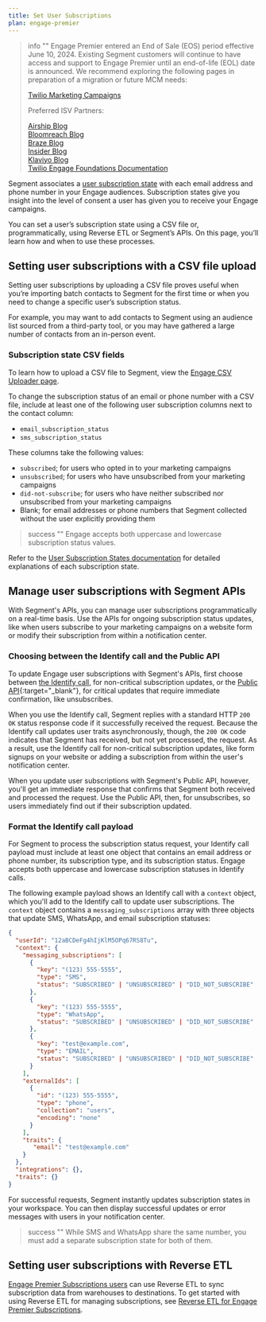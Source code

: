```yaml
---
title: Set User Subscriptions
plan: engage-premier
---
```

> info ""
> Engage Premier entered an End of Sale (EOS) period effective  June 10, 2024. Existing Segment customers will continue to have access and support to Engage Premier until an end-of-life (EOL) date is announced. We recommend exploring the following pages in preparation of a migration or future MCM needs:
> 
>[Twilio Marketing Campaigns](https://www.twilio.com/en-us/sendgrid/marketing-campaigns)
>
>Preferred ISV Partners:
>
>[Airship Blog](https://www.twilio.com/en-us/blog/airship-integrated-customer-experience) <br>
>[Bloomreach Blog](https://www.twilio.com/en-us/blog/bloomreach-ecommerce-personalization) <br>
>[Braze Blog](https://www.twilio.com/en-us/blog/braze-conversational-marketing-campaigns) <br>
>[Insider Blog](https://www.twilio.com/en-us/blog/insider-cross-channel-customer-experience) <br>
>[Klaviyo Blog](https://www.twilio.com/en-us/blog/klaviyo-powering-smarter-digital-relationships) <br>
>[Twilio Engage Foundations Documentation](https://segment.com/docs/engage/quickstart/) <br>

Segment associates a [user subscription state](/docs/engage/user-subscriptions/subscription-states/) with each email address and phone number in your Engage audiences. Subscription states give you insight into the level of consent a user has given you to receive your Engage campaigns.

You can set a user’s subscription state using a CSV file or, programmatically, using Reverse ETL or Segment’s APIs. On this page, you’ll learn how and when to use these processes.

## Setting user subscriptions with a CSV file upload

Setting user subscriptions by uploading a CSV file proves useful when you’re importing batch contacts to Segment for the first time or when you need to change a specific user’s subscription status.

For example, you may want to add contacts to Segment using an audience list sourced from a third-party tool, or you may have gathered a large number of contacts from an in-person event.

### Subscription state CSV fields

To learn how to upload a CSV file to Segment, view the [Engage CSV Uploader page](/docs/engage/profiles/csv-upload/).

To change the subscription status of an email or phone number with a CSV file, include at least one of the following user subscription columns next to the contact column:

- `email_subscription_status`
- `sms_subscription_status`

These columns take the following values:

- `subscribed`; for users who opted in to your marketing campaigns
- `unsubscribed`; for users who have unsubscribed from your marketing campaigns
- `did-not-subscribe`; for users who have neither subscribed nor unsubscribed from your marketing campaigns
- Blank; for email addresses or phone numbers that Segment collected without the user explicitly providing them

> success ""
> Engage accepts both uppercase and lowercase subscription status values.

Refer to the [User Subscription States documentation](/docs/engage/user-subscriptions/subscription-states/) for detailed explanations of each subscription state.

<!--

### Overriding a subscription state with a CSV upload

Because contact information from a CSV upload takes precedence over any existing contact vector details, you can use a CSV file upload to make manual changes to a user’s subscription status.

When you upload a CSV file, Segment creates new profiles for users not already in your audience. If the user already exists within an audience, Segment updates the contact’s profile to match the contact vector information provided within the CSV.

For example, a user might reach out to you after accidentally unsubscribing to your campaigns. If the user asks you to resubscribe them, you can upload a CSV file with the user’s contact vector next to a value of `subscribed` in the `email_subscription_status` field.  The subscription status then updates to subscribed.

> info "Resubscribing a user"
> As a best practice, encourage users to resubscribe themselves. Refer to [Troubleshooting Subscription States](/docs/engage/user-subscriptions/subscription-states/#troubleshooting-subscription-states) for case-by-case solutions to resolving subscription state issues.

-->

## Manage user subscriptions with Segment APIs

With Segment's APIs, you can manage user subscriptions programmatically on a real-time basis. Use the APIs for ongoing subscription status updates, like when users subscribe to your marketing campaigns on a website form or modify their subscription from within a notification center.

### Choosing between the Identify call and the Public API

To update Engage user subscriptions with Segment's APIs, first choose between [the Identify call](/docs/connections/spec/identify/), for non-critical subscription updates, or the [Public API](https://docs.segmentapis.com/tag/Spaces#operation/replaceMessagingSubscriptionsInSpaces){:target="_blank"}, for critical updates that require immediate confirmation, like unsubscribes.

When you use the Identify call, Segment replies with a standard HTTP `200 OK` status response code if it successfully received the request. Because the Identify call updates user traits asynchronously, though, the `200 OK` code indicates that Segment has received, but not yet processed, the request. As a result, use the Identify call for non-critical subscription updates, like form signups on your website or adding a subscription from within the user's notification center.

When you update user subscriptions with Segment's Public API, however, you'll get an immediate response that confirms that Segment both received and processed the request. Use the Public API, then, for unsubscribes, so users immediately find out if their subscription updated.

### Format the Identify call payload

For Segment to process the subscription status request, your Identify call payload must include at least one object that contains an email address or phone number, its subscription type, and its subscription status. Engage accepts both uppercase and lowercase subscription statuses in Identify calls.

The following example payload shows an Identify call with a `context` object, which you'll add to the Identify call to update user subscriptions. The `context` object contains a `messaging_subscriptions` array with three objects that update SMS, WhatsApp, and email subscription statuses:

```json
{
  "userId": "12aBCDeFg4hIjKlM5OPq67RS8Tu",
  "context": {
    "messaging_subscriptions": [
      {
        "key": "(123) 555-5555",
        "type": "SMS",
        "status": "SUBSCRIBED" | "UNSUBSCRIBED" | "DID_NOT_SUBSCRIBE"
      },
      {
        "key": "(123) 555-5555",
        "type": "WhatsApp",
        "status": "SUBSCRIBED" | "UNSUBSCRIBED" | "DID_NOT_SUBSCRIBE"
      },
      {
        "key": "test@example.com",
        "type": "EMAIL",
        "status": "SUBSCRIBED" | "UNSUBSCRIBED" | "DID_NOT_SUBSCRIBE"
      }
    ],
    "externalIds": [
      {
        "id": "(123) 555-5555",
        "type": "phone",
        "collection": "users",
        "encoding": "none"
      }
    ],
    "traits": {
       "email": "test@example.com"
    }
  },
  "integrations": {},
  "traits": {}
}
```

For successful requests, Segment instantly updates subscription states in your workspace. You can then display successful updates or error messages with users in your notification center.

> success ""
> While SMS and WhatsApp share the same number, you must add a separate subscription state for both of them.

## Setting user subscriptions with Reverse ETL

[Engage Premier Subscriptions users](/docs/engage/user-subscriptions/) can use Reverse ETL to sync subscription data from warehouses to destinations. To get started with using Reverse ETL for managing subscriptions, see  [Reverse ETL for Engage Premier Subscriptions](https://segment.com/docs/connections/reverse-etl/#reverse-etl-for-engage-premier-subscriptions).
